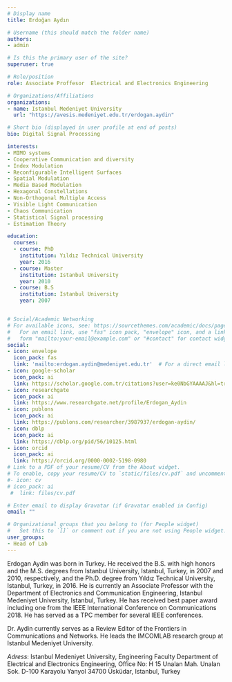 ```yaml
---
# Display name
title: Erdoğan Aydın

# Username (this should match the folder name)
authors:
- admin

# Is this the primary user of the site?
superuser: true

# Role/position
role: Associate Proffesor  Electrical and Electronics Engineering

# Organizations/Affiliations
organizations:
- name: Istanbul Medeniyet University
  url: "https://avesis.medeniyet.edu.tr/erdogan.aydin"

# Short bio (displayed in user profile at end of posts)
bio: Digital Signal Processing

interests:
- MIMO systems
- Cooperative Communication and diversity
- Index Modulation
- Reconfigurable Intelligent Surfaces
- Spatial Modulation
- Media Based Modulation
- Hexagonal Constellations
- Non-Orthogonal Multiple Access
- Visible Light Communication
- Chaos Communication
- Statistical Signal processing
- Estimation Theory

education:
  courses:
  - course: PhD 
    institution: Yıldız Technical University
    year: 2016
  - course: Master 
    institution: Istanbul University
    year: 2010
  - course: B.S 
    institution: Istanbul University
    year: 2007


# Social/Academic Networking
# For available icons, see: https://sourcethemes.com/academic/docs/page-builder/#icons
#   For an email link, use "fas" icon pack, "envelope" icon, and a link in the
#   form "mailto:your-email@example.com" or "#contact" for contact widget.
social:
- icon: envelope
  icon_pack: fas
  link: 'mailto:erdogan.aydin@medeniyet.edu.tr'  # For a direct email link, use "mailto:test@example.org".
- icon: google-scholar
  icon_pack: ai
  link: https://scholar.google.com.tr/citations?user=ke0NbGYAAAAJ&hl=tr
- icon: researchgate
  icon_pack: ai
  link: https://www.researchgate.net/profile/Erdogan_Aydin
- icon: publons
  icon_pack: ai
  link: https://publons.com/researcher/3987937/erdogan-aydin/
- icon: dblp
  icon_pack: ai
  link: https://dblp.org/pid/56/10125.html
- icon: orcid
  icon_pack: ai
  link: https://orcid.org/0000-0002-5198-0980
# Link to a PDF of your resume/CV from the About widget.
# To enable, copy your resume/CV to `static/files/cv.pdf` and uncomment the lines below.
#- icon: cv
# icon_pack: ai
 #  link: files/cv.pdf

# Enter email to display Gravatar (if Gravatar enabled in Config)
email: ""

# Organizational groups that you belong to (for People widget)
#   Set this to `[]` or comment out if you are not using People widget.
user_groups:
- Head of Lab
---
```


Erdogan Aydin was born in Turkey. He received the B.S. with high honors and the M.S. degrees from Istanbul University, Istanbul, Turkey, in 2007 and 2010, respectively, and the Ph.D. degree from Yıldız Technical University, Istanbul, Turkey, in 2016. He is currently an Associate Professor  with the Department of Electronics and Communication Engineering, Istanbul Medeniyet University, Istanbul, Turkey. He has received best paper award including one from the IEEE International Conference on Communications 2018. He has served as a TPC member for several IEEE conferences. 

Dr. Aydin currently serves as a Review Editor of the Frontiers in Communications and Networks. He leads the IMCOMLAB research group at Istanbul Medeniyet University.

_Adress_: Istanbul Medeniyet University, Engineering Faculty
Department of Electrical and Electronics Engineering, Office No: H 15
Unalan Mah. Unalan Sok. D-100 Karayolu Yanyol 34700 Üsküdar, Istanbul, Turkey
